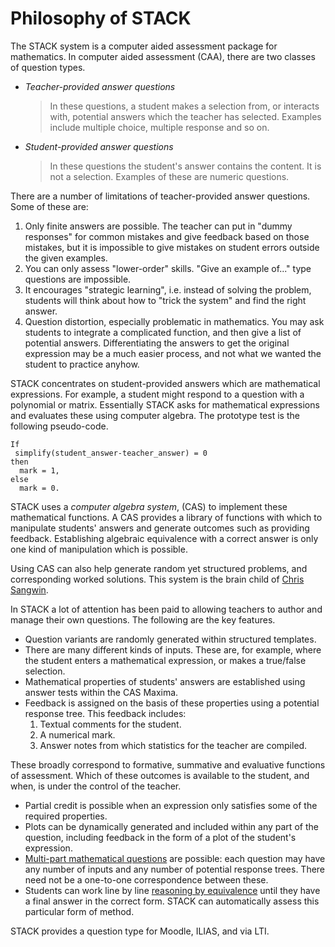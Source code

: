 # Philosophy of STACK

The STACK system is a computer aided assessment package for mathematics.  In computer aided assessment (CAA), there are two classes of question types.

*  *Teacher-provided answer questions*

   >  In these questions, a student makes a selection from, or interacts with, potential answers which the teacher has selected.
      Examples include multiple choice, multiple response and so on.

*  *Student-provided answer questions*

   >  In these questions the student's answer contains the content.
      It is not a selection. Examples of these are numeric questions.

There are a number of limitations of teacher-provided answer questions. Some of these are:

1. Only finite answers are possible. The teacher can put in "dummy responses" for common mistakes and give feedback based on those mistakes, but it is impossible to give mistakes on student errors outside the given examples.
2. You can only assess "lower-order" skills. "Give an example of..." type questions are impossible.
3. It encourages "strategic learning", i.e. instead of solving the problem, students will think about how to "trick the system" and find the right answer.
4. Question distortion, especially problematic in mathematics. You may ask students to integrate a complicated function, and then give a list of potential answers. Differentiating the answers to get the original expression may be a much easier process, and not what we wanted the student to practice anyhow.

STACK concentrates on student-provided answers which are mathematical expressions.
For example, a student might respond to a question with a polynomial or matrix.
Essentially STACK asks for mathematical expressions and evaluates these using computer algebra.
The prototype test is the following pseudo-code.

    If
     simplify(student_answer-teacher_answer) = 0
    then
      mark = 1,
    else
      mark = 0.

STACK uses a *computer algebra system*, (CAS) to implement these mathematical functions.
A CAS provides a library of functions with which to manipulate students' answers and generate outcomes such as providing feedback.
Establishing algebraic equivalence with a correct answer is only one kind of manipulation which is possible.

Using CAS can also help generate random yet structured problems, and corresponding worked solutions.
This system is the brain child of [Chris Sangwin](mailto:C.J.Sangwin@ed.ac.uk).

In STACK a lot of attention has been paid to allowing teachers to author and manage their own questions. The following are the key features.

* Question variants are randomly generated within structured templates.
* There are many different kinds of inputs. These are, for example, where the student enters a mathematical expression, or makes a true/false selection.
* Mathematical properties of students' answers are established using answer tests within the CAS Maxima.
* Feedback is assigned on the basis of these properties using a potential response tree. This feedback includes:
    1. Textual comments for the student.
    2. A numerical mark.
    3. Answer notes from which statistics for the teacher are compiled.

These broadly correspond to formative, summative and evaluative functions of assessment.  Which of these outcomes is available to the student, and when, is under the control of the teacher.

* Partial credit is possible when an expression only satisfies some of the required properties.
* Plots can be dynamically generated and included within any part of the question, including feedback in the form of a plot of the student's expression.
* [Multi-part mathematical questions](../Authoring/Authoring_quick_start_2.md) are possible:
  each question may have any number of inputs and any number of potential response trees.
  There need not be a one-to-one correspondence between these.
* Students can work line by line [reasoning by equivalence](../CAS/Equivalence_reasoning.md) until they have a final answer in the correct form.  STACK can automatically assess this particular form of method.

STACK provides a question type for Moodle, ILIAS, and via LTI.
